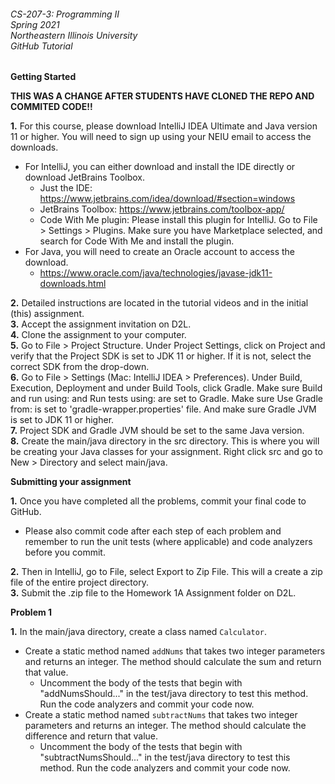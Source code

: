 ###### CS-207-3: Programming II <br> Spring 2021 <br> Northeastern Illinois University <br> GitHub Tutorial

**Getting Started**

**THIS WAS A CHANGE AFTER STUDENTS HAVE CLONED THE REPO AND COMMITED CODE!!**

**1.** For this course, please download IntelliJ IDEA Ultimate and Java version 11 or higher. You will need to sign up using your NEIU email to access the downloads.
- For IntelliJ, you can either download and install the IDE directly or download JetBrains Toolbox.
    - Just the IDE: https://www.jetbrains.com/idea/download/#section=windows
    - JetBrains Toolbox: https://www.jetbrains.com/toolbox-app/
    - Code With Me plugin: Please install this plugin for IntelliJ. Go to File > Settings > Plugins. Make sure you have Marketplace selected, and search for Code With Me and install the plugin.
- For Java, you will need to create an Oracle account to access the download.
    - https://www.oracle.com/java/technologies/javase-jdk11-downloads.html

**2.** Detailed instructions are located in the tutorial videos and in the initial (this) assignment.<br>
**3.** Accept the assignment invitation on D2L.<br>
**4.** Clone the assignment to your computer.<br>
**5.** Go to File > Project Structure. Under Project Settings, click on Project and verify that the Project SDK is set to JDK 11 or higher.  If it is not, select the correct SDK from the drop-down.<br>
**6.** Go to File > Settings (Mac: IntelliJ IDEA > Preferences). Under Build, Execution, Deployment and under Build Tools, click Gradle. Make sure Build and run using: and Run tests using: are set to Gradle. Make sure Use Gradle from: is set to 'gradle-wrapper.properties' file. And make sure Gradle JVM is set to JDK 11 or higher.<br>
**7.** Project SDK and Gradle JVM should be set to the same Java version.<br>
**8.** Create the main/java directory in the src directory. This is where you will be creating your Java classes for your assignment. Right click src and go to New > Directory and select main/java.<br>

**Submitting your assignment**

**1.** Once you have completed all the problems, commit your final code to GitHub. <br>
- Please also commit code after each step of each problem and remember to run the unit tests (where applicable) and code analyzers before you commit.

**2.** Then in IntelliJ, go to File, select Export to Zip File. This will a create a zip file of the entire project directory.<br>
**3.** Submit the .zip file to the Homework 1A Assignment folder on D2L.<br>

**Problem 1**

**1.** In the main/java directory, create a class named `Calculator`.
- Create a static method named `addNums` that takes two integer parameters and returns an integer. The method should calculate the sum and return that value.
    - Uncomment the body of the tests that begin with "addNumsShould..." in the test/java directory to test this method. Run the code
      analyzers and commit your code now.
- Create a static method named `subtractNums` that takes two integer parameters and returns an integer. The method should calculate the difference and return that value.
    - Uncomment the body of the tests that begin with "subtractNumsShould..." in the test/java directory to test this method. Run the code
      analyzers and commit your code now.
 

